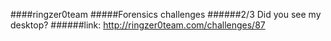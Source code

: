 ####ringzer0team
#####Forensics challenges
######2/3 Did you see my desktop?
######link: http://ringzer0team.com/challenges/87
